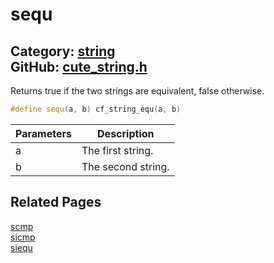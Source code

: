 [](../header.md ':include')

# sequ

Category: [string](https://github.com/RandyGaul/cute_framework/blob/master/docs/api_reference?id=string)  
GitHub: [cute_string.h](https://github.com/RandyGaul/cute_framework/blob/master/include/cute_string.h)  
---

Returns true if the two strings are equivalent, false otherwise.

```cpp
#define sequ(a, b) cf_string_equ(a, b)
```

Parameters | Description
--- | ---
a | The first string.
b | The second string.

## Related Pages

[scmp](https://github.com/RandyGaul/cute_framework/blob/master/docs/string/scmp.md)  
[sicmp](https://github.com/RandyGaul/cute_framework/blob/master/docs/string/sicmp.md)  
[siequ](https://github.com/RandyGaul/cute_framework/blob/master/docs/string/siequ.md)  
